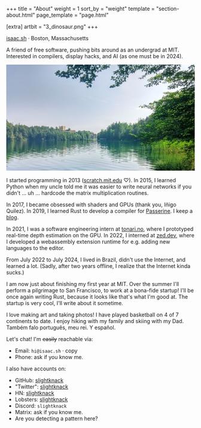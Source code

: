 +++
title = "About"
weight = 1
sort_by = "weight"
template = "section-about.html"
page_template = "page.html"

[extra]
artbit = "3_dinosaur.png"
+++

<div class="tag">
  <a href ="https://isaac.sh">isaac.sh</a> · Boston, Massachusetts
</div>

A friend of free software, pushing bits around as an undergrad at MIT. Interested in compilers, display hacks, and AI (as one must be in 2024).

<div class="shader">
    <img
        src="/content/path.jpg"
        alt="A trail weaving through the mountains on a cold spring day"
    >
        <div class="shader_layer specular">
            <!-- <div class="shader_layer mask"></div> -->
        </div>
    </img>
</div>

I started programming in 2013 ([scratch.mit.edu](https://scratch.mit.edu) ♡). In 2015, I learned Python when my uncle told me it was easier to write neural networks if you didn't ... uh ... hardcode the matrix multiplication routines.

In 2017, I became obsessed with shaders and GPUs (thank you, Iñigo Quilez). In 2019, I learned Rust to develop a compiler for [Passerine](/passerine). I keep a [blog](/blog).

In 2021, I was a software engineering intern at [tonari.no](https://tonari.no), where I prototyped real-time depth estimation on the GPU. In 2022, I interned at [zed.dev](https://zed.dev), where I developed a webassembly extension runtime for e.g. adding new languages to the editor.

From July 2022 to July 2024, I lived in Brazil, didn't use the Internet, and learned a lot. (Sadly, after two years offline, I realize that the Internet kinda sucks.)

I am now just about finishing my first year at MIT. Over the summer I'll perform a pilgrimage to San Francisco, to work at a bona-fide startup! I'll be once again writing Rust, because it looks like that's what I'm good at. The startup is very cool, I'll write about it sometime.

I love making art and taking photos! I have played basketball on 4 of 7 continents to date. I enjoy hiking with my family and skiing with my Dad. Também falo português, meu rei. Y español.

Let's chat! I'm <s>easily</s> reachable via:

- Email: `hi@isaac.sh` · <a onclick="navigator.clipboard.writeText('hi@isaac.sh')" style="cursor: copy;">copy</a>
- Phone: ask if you know me.

I also have accounts on:

- GitHub: [slightknack](https://github.com/slightknack)
- "Twitter": [slightknack](https://x.com/slightknack)
- HN: [slightknack](https://news.ycombinator.com/threads?id=slightknack)
- Lobsters: [slightknack](https://lobste.rs/~slightknack/threads)
- Discord: `slightknack`
- Matrix: ask if you know me.
- Are you detecting a pattern here?

<!-- For a full list of my accounts, keypairs, and domains, check [elsewhere](https://elsewhere.isaac.sh). -->

<style>
    .shader * {
        margin: 0;
        padding: 0;
    }

    .shader {
        position: relative;
        overflow: hidden;
        backface-visibility: hidden; /* to force GPU performance */
    }

    .shader img {
        object-fit: cover;
    }

    .shader_layer {
        background: black;
        position: absolute;
        left: 0;
        top: 0;
        width: 100%;
        height: 100%;
        background-size: 100%;
        background-position: center;
    }

    .specular {
        mix-blend-mode: color-dodge;
        background-attachment: fixed;
        background-image: linear-gradient(180deg, black, #04348C77 30%, #E8172177 100%);
    }

    .mask {
        mix-blend-mode: multiply;
        background-image: linear-gradient(180deg, black 20%, #3c5e6d 35%, #f4310e, #f58308 80%, black);
    }
</style>
